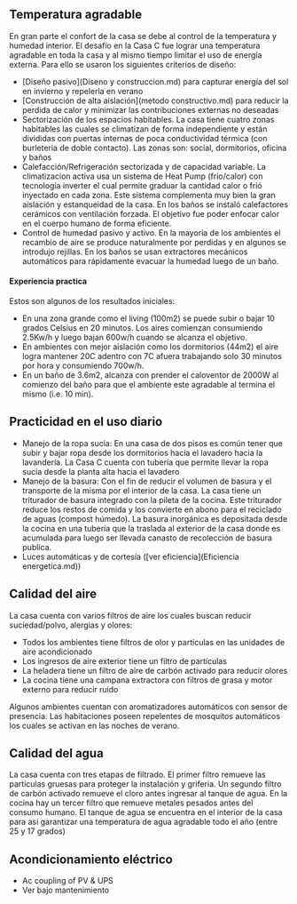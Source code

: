 ## Temperatura agradable
En gran parte el confort de la casa se debe al control de la temperatura y humedad interior. El desafío en la Casa C fue lograr una temperatura agradable en toda la casa y al mismo tiempo limitar el uso de energía externa. Para ello se usaron los siguientes criterios de diseño:

* [Diseño pasivo](Diseno y construccion.md) para capturar energía del sol en invierno y repelerla en verano
* [Construcción de alta aislación](metodo constructivo.md) para reducir la perdida de calor y minimizar las contribuciones externas  no deseadas
* Sectorización de los espacios habitables. La casa tiene cuatro zonas habitables las cuales se climatizan de forma independiente y están divididas con puertas internas de poca conductividad térmica (con burleteria de doble contacto). Las zonas son: social, dormitorios, oficina y baños
* Calefacción/Refrigeración sectorizada y de capacidad variable. La climatizacion activa usa un sistema de Heat Pump (frio/calor) con tecnología inverter el cual permite graduar la cantidad calor o frió inyectado en cada zona. Este sistema complementa muy bien la gran aislación y estanqueidad de la casa. En los baños se instaló calefactores cerámicos con ventilación forzada. El objetivo fue poder enfocar calor en el cuerpo humano de forma eficiente.
* Control de humedad pasivo y activo. En la mayoría de los ambientes el recambio de aire se produce naturalmente por perdidas y en algunos se introdujo rejillas. En los baños se usan extractores mecánicos automáticos para rápidamente evacuar la humedad luego de un baño.

#### Experiencia practica
Estos son algunos de los resultados iniciales:

* En una zona grande como el living (100m2) se puede subir o bajar 10 grados Celsius en 20 minutos. Los aires comienzan consumiendo 2.5Kw/h y luego bajan 600w/h cuando se alcanza el objetivo. 
* En ambientes con mejor aislación como los dormitorios (44m2) el aire logra mantener 20C adentro con 7C afuera trabajando solo 30 minutos por hora y consumiendo 700w/h. 
* En un baño de 3.6m2, alcanza con prender el caloventor de 2000W al comienzo del baño para que el ambiente este agradable al termina el mismo (i.e. 10 min).

<!-- Aggregar email de uso de energia del primer año -->


## Practicidad en el uso diario

* Manejo de la ropa sucia: En una casa de dos pisos es común tener que subir y bajar ropa desde los dormitorios hacia el lavadero hacia la lavandería. La Casa C cuenta con tubería que permite llevar la ropa sucia desde la planta alta hacia el lavadero
* Manejo de la basura: Con el fin de reducir el volumen de basura y el transporte de la misma por el interior de la casa. La casa tiene un triturador de basura integrado con la pileta de la cocina. Este triturador reduce los restos de comida y los convierte en abono para el reciclado de aguas (compost húmedo). La basura inorgánica es depositada desde la cocina en una tubería que la traslada al exterior de la casa donde es acumulada para luego ser llevada canasto de recolección de basura publica.
* Luces automáticas y de cortesía ([ver eficiencia](Eficiencia energetica.md))

<!-- * Tostadora y microondas
* Dispenser de detergente para 5L
 -->
## Calidad del aire
La casa cuenta con varios filtros de aire los cuales buscan reducir suciedad/polvo, alergias y olores:

* Todos los ambientes tiene filtros de olor y partículas en las unidades de aire acondicionado
* Los ingresos de aire exterior tiene un filtro de partículas
* La heladera tiene un filtro de aire de carbón activado para reducir olores
* La cocina tiene una campana extractora con filtros de grasa y motor externo para reducir ruido

Algunos ambientes cuentan con aromatizadores automáticos con sensor de presencia. Las habitaciones poseen repelentes de mosquitos automáticos los cuales se activan en las noches de verano.

## Calidad del agua 
La casa cuenta con tres etapas de filtrado. El primer filtro remueve las partículas gruesas para proteger la instalación y griferia. Un segundo filtro de carbón activado remueve el cloro antes ingresar al tanque de agua. En la cocina hay un tercer filtro que remueve metales pesados antes del consumo humano.
El tanque de agua se encuentra en el interior de la casa para así garantizar una temperatura de agua agradable todo el año (entre 25 y 17 grados)

## Acondicionamiento eléctrico
* Ac coupling of PV & UPS 
* Ver bajo mantenimiento


